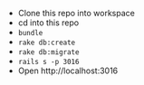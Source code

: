 * Clone this repo into workspace
* cd into this repo
* `bundle`
* `rake db:create`
* `rake db:migrate`
* `rails s -p 3016`
* Open http://localhost:3016
